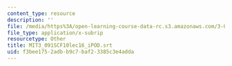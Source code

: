 ```yaml
---
content_type: resource
description: ''
file: /media/https%3A/open-learning-course-data-rc.s3.amazonaws.com/3-091sc-introduction-to-solid-state-chemistry-fall-2010/f3bee1752adbb9c7baf23385c3e4adda_MIT3_091SCF10lec16_iPOD.srt
file_type: application/x-subrip
resourcetype: Other
title: MIT3_091SCF10lec16_iPOD.srt
uid: f3bee175-2adb-b9c7-baf2-3385c3e4adda
---
```

